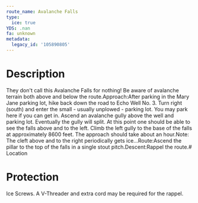 ```yaml
---
route_name: Avalanche Falls
type:
  ice: true
YDS: .nan
fa: unknown
metadata:
  legacy_id: '105890805'
---
```

# Description
They don't call this Avalanche Falls for nothing!  Be aware of avalanche terrain both above and below the route.Approach:After parking in the Mary Jane parking lot, hike back down the road to Echo Well No. 3.  Turn right (south) and enter the small - usually unplowed - parking lot.  You may park here if you can get in.  Ascend an avalanche gully above the well and parking lot.  Eventually the gully will split.  At this point one should be able to see the falls above and to the left.  Climb the left gully to the base of the falls at approximately 8600 feet.  The approach should take about an hour.Note:  The cleft above and to the right periodically gets ice...Route:Ascend the pillar to the top of the falls in a single stout pitch.Descent:Rappel the route.# Location
# Protection
Ice Screws.  A V-Threader and extra cord may be required for the rappel.